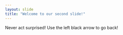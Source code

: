 ```yaml
---
layout: slide
title: "Welcome to our second slide!"
---
```

Never act surprised!
Use the left black arrow to go back!
